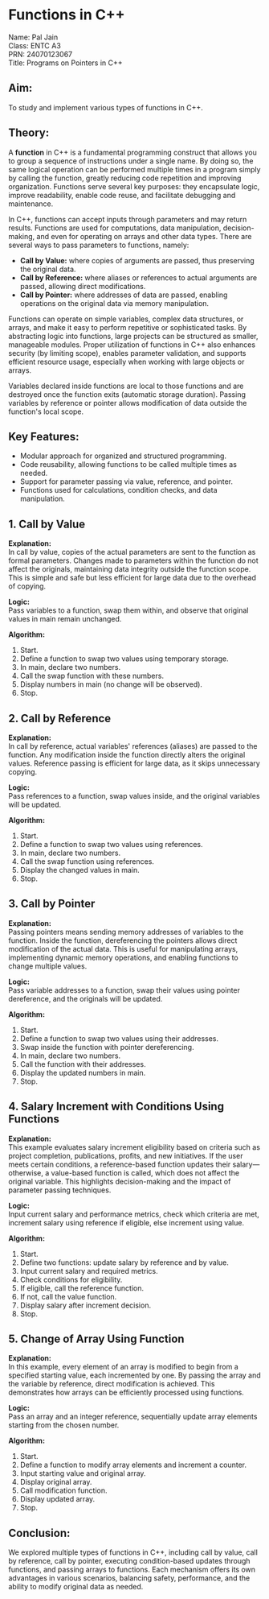 # Functions in C++  

Name: Pal Jain  
Class: ENTC A3  
PRN: 24070123067  
Title: Programs on Pointers in C++  

## Aim:

To study and implement various types of functions in C++.  
 

## Theory:  

A **function** in C++ is a fundamental programming construct that allows you to group a sequence of instructions under a single name. By doing so, the same logical operation can be performed multiple times in a program simply by calling the function, greatly reducing code repetition and improving organization. Functions serve several key purposes: they encapsulate logic, improve readability, enable code reuse, and facilitate debugging and maintenance.  

In C++, functions can accept inputs through parameters and may return results. Functions are used for computations, data manipulation, decision-making, and even for operating on arrays and other data types. There are several ways to pass parameters to functions, namely:  
- **Call by Value:** where copies of arguments are passed, thus preserving the original data.  
- **Call by Reference:** where aliases or references to actual arguments are passed, allowing direct modifications.  
- **Call by Pointer:** where addresses of data are passed, enabling operations on the original data via memory manipulation.  

Functions can operate on simple variables, complex data structures, or arrays, and make it easy to perform repetitive or sophisticated tasks. By abstracting logic into functions, large projects can be structured as smaller, manageable modules. Proper utilization of functions in C++ also enhances security (by limiting scope), enables parameter validation, and supports efficient resource usage, especially when working with large objects or arrays.  

Variables declared inside functions are local to those functions and are destroyed once the function exits (automatic storage duration). Passing variables by reference or pointer allows modification of data outside the function's local scope.  

## Key Features:  

- Modular approach for organized and structured programming.  
- Code reusability, allowing functions to be called multiple times as needed.  
- Support for parameter passing via value, reference, and pointer.  
- Functions used for calculations, condition checks, and data manipulation.  

## 1. Call by Value  

**Explanation:**  
In call by value, copies of the actual parameters are sent to the function as formal parameters. Changes made to parameters within the function do not affect the originals, maintaining data integrity outside the function scope. This is simple and safe but less efficient for large data due to the overhead of copying.  

**Logic:**  
Pass variables to a function, swap them within, and observe that original values in main remain unchanged.  

**Algorithm:**  
1. Start.  
2. Define a function to swap two values using temporary storage.  
3. In main, declare two numbers.  
4. Call the swap function with these numbers.  
5. Display numbers in main (no change will be observed).  
6. Stop.  

## 2. Call by Reference  

**Explanation:**  
In call by reference, actual variables' references (aliases) are passed to the function. Any modification inside the function directly alters the original values. Reference passing is efficient for large data, as it skips unnecessary copying.  

**Logic:**  
Pass references to a function, swap values inside, and the original variables will be updated.  

**Algorithm:**  
1. Start.  
2. Define a function to swap two values using references.  
3. In main, declare two numbers.  
4. Call the swap function using references.  
5. Display the changed values in main.  
6. Stop.  

## 3. Call by Pointer  

**Explanation:**  
Passing pointers means sending memory addresses of variables to the function. Inside the function, dereferencing the pointers allows direct modification of the actual data. This is useful for manipulating arrays, implementing dynamic memory operations, and enabling functions to change multiple values.  

**Logic:**  
Pass variable addresses to a function, swap their values using pointer dereference, and the originals will be updated.  

**Algorithm:**  
1. Start.  
2. Define a function to swap two values using their addresses.  
3. Swap inside the function with pointer dereferencing.  
4. In main, declare two numbers.  
5. Call the function with their addresses.  
6. Display the updated numbers in main.  
7. Stop.  

## 4. Salary Increment with Conditions Using Functions  

**Explanation:**  
This example evaluates salary increment eligibility based on criteria such as project completion, publications, profits, and new initiatives. If the user meets certain conditions, a reference-based function updates their salary—otherwise, a value-based function is called, which does not affect the original variable. This highlights decision-making and the impact of parameter passing techniques.  

**Logic:**  
Input current salary and performance metrics, check which criteria are met, increment salary using reference if eligible, else increment using value.  

**Algorithm:**  
1. Start.  
2. Define two functions: update salary by reference and by value.  
3. Input current salary and required metrics.  
4. Check conditions for eligibility.  
5. If eligible, call the reference function.  
6. If not, call the value function.  
7. Display salary after increment decision.  
8. Stop.  

## 5. Change of Array Using Function  

**Explanation:**  
In this example, every element of an array is modified to begin from a specified starting value, each incremented by one. By passing the array and the variable by reference, direct modification is achieved. This demonstrates how arrays can be efficiently processed using functions.  

**Logic:**  
Pass an array and an integer reference, sequentially update array elements starting from the chosen number.  

**Algorithm:**  
1. Start.  
2. Define a function to modify array elements and increment a counter.  
3. Input starting value and original array.  
4. Display original array.  
5. Call modification function.  
6. Display updated array.  
7. Stop.  

## Conclusion:  

We explored multiple types of functions in C++, including call by value, call by reference, call by pointer, executing condition-based updates through functions, and passing arrays to functions. Each mechanism offers its own advantages in various scenarios, balancing safety, performance, and the ability to modify original data as needed.
